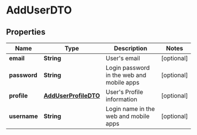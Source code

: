 
# AddUserDTO

## Properties
Name | Type | Description | Notes
------------ | ------------- | ------------- | -------------
**email** | **String** | User&#39;s email |  [optional]
**password** | **String** | Login password in the web and mobile apps |  [optional]
**profile** | [**AddUserProfileDTO**](AddUserProfileDTO.md) | User&#39;s Profile information |  [optional]
**username** | **String** | Login name in the web and mobile apps |  [optional]



